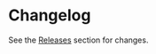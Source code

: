 # Changelog

See the [Releases](https://github.com/wkillerud/scss-sassdoc-parser/releases) section for changes.
